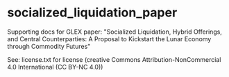 # socialized_liquidation_paper
Supporting docs for GLEX paper: "Socialized Liquidation, Hybrid Offerings, and Central Counterparties: A Proposal to Kickstart the Lunar Economy through Commodity Futures"

See: license.txt for license (creative Commons Attribution-NonCommercial 4.0 International (CC BY-NC 4.0))
